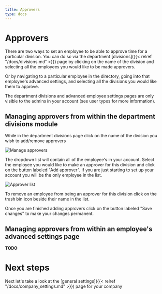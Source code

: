 ```yaml
---
title: Approvers
type: docs
---
```


# Approvers

There are two ways to set an employee to be able to approve time for a particular division. You can do so via the department [divisions]({{< relref "/docs/divisions.md" >}}) page by clicking on the name of the division and selecting all the employees you would like to be made approvers.

Or by navigating to a particular employee in the directory, going into that employee's advanced settings, and selecting all the divisions you would like them to approve.

The department divisions and advanced employee settings pages are only visible to the admins in your account (see user types for more information).

## Managing approvers from within the department divisions module

While in the department divisions page click on the name of the division you wish to add/remove approvers

![Manage approvers](/docs/img/divisions_approvers.png)

The dropdown list will contain all of the employee's in your account. Select the employee you would like to make an approver for this division and click on the button labeled "Add approver". If you are just starting to set up your account you will be the only employee in the list.

![Approver list](/docs/img/divisions_approvers_add.png)

To remove an employee from being an approver for this division click on the trash bin icon beside their name in the list.

Once you are finished adding approvers click on the button labeled "Save changes" to make your changes permanent.


## Managing approvers from within an employee's advanced settings page

**TODO**

# Next steps

Next let's take a look at the [general settings]({{< relref "/docs/company_settings.md" >}}) page for your company